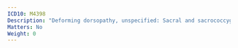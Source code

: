 ```yaml
---
ICD10: M4398
Description: "Deforming dorsopathy, unspecified: Sacral and sacrococcygeal region"
Matters: No
Weight: 0
---
```

